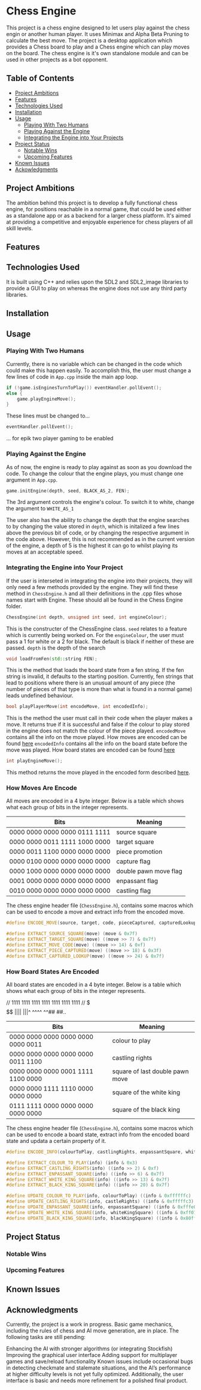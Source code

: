 # Chess Engine

This project is a chess engine designed to let users play against the chess engin or another human player. It uses Minimax and Alpha Beta Pruning to calculate the best move. The project is a desktop application which provides a Chess board to play and a Chess engine which can play moves on the board. The chess engine is it's own standalone module and can be used in other projects as a bot opponent. 

## Table of Contents
  - [Project Ambitions](#project-ambitions)
  - [Features](#features)
  - [Technologies Used](#technologies-used)
  - [Installation](#installation)
  - [Usage](#usage)
      - [Playing With Two Humans](#playing-with-two-humans)
      - [Playing Against the Engine](#playing-against-the-engine )
      - [Integrating the Engine into Your Projects](#integrating-the-engine-into-your-projects)
  - [Project Status](#project-status)
      - [Notable Wins](#notable-wins)
      - [Upcoming Features](#upcoming-features)
  - [Known Issues](#known-issues)
  - [Ackowledgments](#acknowledgments)

## Project Ambitions
The ambition behind this project is to develop a fully functional chess engine, for positions reachable in a normal game, that could be used either as a standalone app or as a backend for a larger chess platform. It's aimed at providing a competitive and enjoyable experience for chess players of all skill levels.

## Features

## Technologies Used
It is built using C++ and relies upon the SDL2 and SDL2_image libraries to provide a GUI to play on whereas the engine does not use any third party libraries. 

## Installation

## Usage
### Playing With Two Humans
Currently, there is no variable which can be changed in the code which could make this happen easily. To accomplish this, the user must change a few lines of code in ```App.cpp``` inside the main app loop. 
```cpp
if (!game.isEnginesTurnToPlay()) eventHandler.pollEvent();
else {
    game.playEngineMove();
}
```
These lines must be changed to...
```cpp
eventHandler.pollEvent();
```
... for epik two player gaming to be enabled

### Playing Against the Engine
As of now, the engine is ready to play against as soon as you download the code. To change the colour that the engine plays, you must change one argument in ```App.cpp```.
```cpp
game.initEngine(depth, seed, BLACK_AS_2, FEN);
```
The 3rd argument controls the engine's colour. To switch it to white, change the argument to ```WHITE_AS_1```

The user also has the ability to change the depth that the engine searches to by changing the value stored in ```depth```, which is initalized a few lines above the previous bit of code, or by changing the respective argument in the code above. However, this is not recommended as in the current version of the engine, a depth of 5 is the highest it can go to whilst playing its moves at an acceptable speed.

### Integrating the Engine into Your Project
If the user is interseted in integrating the engine into their projects, they will only need a few methods provided by the engine. They will find these method in ```ChessEngine.h``` and all their definitions in the .cpp files whose names start with Engine. These should all be found in the Chess Engine folder.
```cpp
ChessEngine(int depth, unsigned int seed, int engineColour);
```
This is the constructer of the ChessEngine class.
```seed``` relates to a feature which is currently being worked on.
For the ```engineColour```, the user must pass a 1 for white or a 2 for black. The default is black if neither of these are passed.
```depth``` is the depth of the search

```cpp
void loadFromFen(std::string FEN);
```
This is the method that loads the board state from a fen string. If the fen string is invalid, it defaults to the starting position. Currently, fen strings that lead to positions where there is an unusual amount of any piece (the number of pieces of that type is more than what is found in a normal game) leads undefined behaviour.

```cpp
bool playPlayerMove(int encodeMove, int encodedInfo);
```
This is the method the user must call in their code when the player makes a move. It returns true if it is successful and false if the colour to play stored in the engine does not match the colour of the piece played.
`encodedMove` contains all the info on the move played. How moves are encoded can be found [here](#how-moves-are-encoded)
`encodedInfo` contains all the info on the board state before the move was played. How board states are encoded can be found [here](#how-board-states-are-encoded)

```cpp
int playEngineMove();
```
This method returns the move played in the encoded form described [here](#how-moves-are-encoded).

### How Moves Are Encode
All moves are encoded in a 4 byte integer. Below is a table which shows what each group of bits in the integer represents.

| Bits | Meaning |
| ---- | ------- |
| 0000 0000 0000 0000 0111 1111 | source square |
| 0000 0000 0011 1111 1000 0000 | target square |
| 0000 0011 1100 0000 0000 0000 | piece promotion |
| 0000 0100 0000 0000 0000 0000 | capture flag |
| 0000 1000 0000 0000 0000 0000 | double pawn move flag |
| 0001 0000 0000 0000 0000 0000 | enpassant flag |
| 0010 0000 0000 0000 0000 0000 | castling flag |

The chess engine header file (`ChessEngine.h`), contains some macros which can be used to encode a move and extract info from the encoded move. 
```cpp
#define ENCODE_MOVE(source, target, code, pieceCaptured, capturedLookup) ( source | (target << 7) | (code << 14) | (pieceCaptured << 18) | (capturedLookup << 24))

#define EXTRACT_SOURCE_SQUARE(move) (move & 0x7f)
#define EXTRACT_TARGET_SQUARE(move) ((move >> 7) & 0x7f)
#define EXTRACT_MOVE_CODE(move) ((move >> 14) & 0xf)
#define EXTRACT_PIECE_CAPTURED(move) ((move >> 18) & 0x3f)
#define EXTRACT_CAPTURED_LOOKUP(move) ((move >> 24) & 0x7f)
```

### How Board States Are Encoded
All board states are encoded in a 4 byte integer. Below is a table which shows what each group of bits in the integer represents.

// 1111 1111 1111 1111 1111 1111 1111
//  $$$ $$$$ |||| |||^ ^^^^ ^^## ##..

| Bits | Meaning |
| ---- | ------- |
| 0000 0000 0000 0000 0000 0000 0011 | colour to play |
| 0000 0000 0000 0000 0000 0011 1100 | castling rights |
| 0000 0000 0000 0001 1111 1100 0000 | square of last double pawn move |
| 0000 0000 1111 1110 0000 0000 0000 | square of the white king |
| 0111 1111 0000 0000 0000 0000 0000 | square of the black king |

The chess engine header file (`ChessEngine.h`), contains some macros which can be used to encode a board state, extract info from the encoded board state and updata a certain property of it. 
```cpp
#define ENCODE_INFO(colourToPlay, castlingRights, enpassantSquare, whiteKingSquare, blackKingSquare) ((colourToPlay | (castlingRights << 2) | (enpassantSquare << 6) | (whiteKingSquare << 13) | (blackKingSquare << 20)))

#define EXTRACT_COLOUR_TO_PLAY(info) (info & 0x3)
#define EXTRACT_CASTLING_RIGHTS(info) ((info >> 2) & 0xf)
#define EXTRACT_ENPASSANT_SQUARE(info) ((info >> 6) & 0x7f)
#define EXTRACT_WHITE_KING_SQUARE(info) ((info >> 13) & 0x7f)
#define EXTRACT_BLACK_KING_SQUARE(info) ((info >> 20) & 0x7f)

#define UPDATE_COLOUR_TO_PLAY(info, colourToPlay) ((info & 0xffffffc) | (colourToPlay))
#define UPDATE_CASTLING_RIGHTS(info, castleRights) ((info & 0xfffffc3) | (castleRights << 2))
#define UPDATE_ENPASSANT_SQUARE(info, enpassantSquare) ((info & 0xfffe03f) | (enpassantSquare << 6))
#define UPDATE_WHITE_KING_SQUARE(info, whiteKingSquare) ((info & 0xff01fff) | (whiteKingSquare << 13))
#define UPDATE_BLACK_KING_SQUARE(info, blackKingSquare) ((info & 0x80fffff) | (blackKingSquare << 20))
```

## Project Status
### Notable Wins
### Upcoming Features
## Known Issues
## Acknowledgments

Currently, the project is a work in progress. Basic game mechanics, including the rules of chess and AI move generation, are in place. The following tasks are still pending:

Enhancing the AI with stronger algorithms (or integrating Stockfish)
Improving the graphical user interface
Adding support for multiplayer games and save/reload functionality
Known issues include occasional bugs in detecting checkmate and stalemate situations, and the AI’s performance at higher difficulty levels is not yet fully optimized. Additionally, the user interface is basic and needs more refinement for a polished final product.


